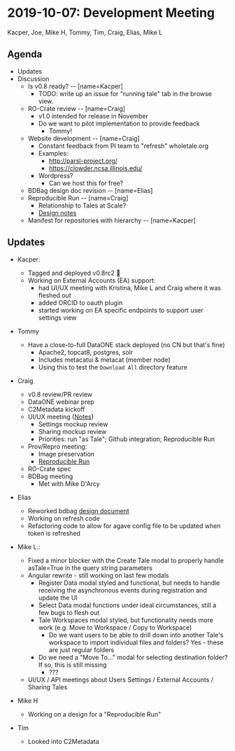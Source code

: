 2019-10-07: Development Meeting
===============================
Kacper, Joe, Mike H, Tommy, Tim, Craig, Elias, Mike L

Agenda
------
* Updates
* Discussion
    * Is v0.8 ready? -- [name=Kacper]
        * TODO: write up an issue for "running tale" tab in the browse view.
    * RO-Crate review -- [name=Craig]
        * v1.0 intended for release in November
        * Do we want to pilot implementation to provide feedback
            * Tommy!
    * Website development -- [name=Craig]
        * Constant feedback from PI team to "refresh" wholetale.org
        * Examples:
            * http://parsl-project.org/
            * https://clowder.ncsa.illinois.edu/
        * Wordpress?
            * Can we host this for free?
    * BDBag design doc revision -- [name=Elias]
    * Reproducible Run -- [name=Craig]
        * Relationship to Tales at Scale?
        * [Design notes](https://docs.google.com/document/d/1GcWDs8FwnWDA-DJKu3z24ojNVKl5JnJ4liYZgLHZIDg/edit#)
    * Manifest for repositories with hierarchy -- [name=Kacper]

Updates
-------

* Kacper:
    * Tagged and deployed v0.8rc2 :tada:
    * Working on External Accounts (EA) support:
        * had UI/UX meeting with Kristina, Mike L and Craig where it was fleshed out
        * added ORCID to oauth plugin
        * started working on EA specific endpoints to support user settings view

* Tommy
    * Have a close-to-full DataONE stack deployed (no CN but that's fine)
        * Apache2, topcat8, postgres, solr
        * Includes metacatui & metacat (member node)
        * Using this to test the `Download All` directory feature

* Craig
    * v0.8 review/PR review
    * DataONE webinar prep
    * C2Metadata kickoff
    * UI/UX meeting ([Notes](https://docs.google.com/document/d/1eC8_81IJlYGcvuuZLHDh6ePhide3BsQaudqk5hExIUo/edit))
        * Settings mockup review
        * Sharing mockup review
        * Priorities: run "as Tale"; Github integration; Reproducible Run
    * Prov/Repro meeting:
        * Image preservation
        * [Reproducible Run](https://docs.google.com/document/d/1GcWDs8FwnWDA-DJKu3z24ojNVKl5JnJ4liYZgLHZIDg/edit#)
    * RO-Crate spec
    * BDBag meeting
        * Met with Mike D'Arcy

* Elias
    * Reworked bdbag [design document](https://docs.google.com/document/d/1kSa1_rdyqe4lL2QsWkp3mY3oa4pUKtNrg9yY5Oppn1I/edit?usp=sharing)
    * Working on refresh code
    * Refactoring code to allow for agave config file to be updated when token is refreshed

* Mike L.:
    * Fixed a minor blocker with the Create Tale modal to properly handle asTale=True in the query string parameters
    * Angular rewrite - still working on last few modals
        * Register Data modal styled and functional, but needs to handle receiving the asynchronous events during registration and update the UI
        * Select Data modal functions under ideal circumstances, still a few bugs to flesh out
        * Tale Workspaces modal styled, but functionality needs more work (e.g. Move to Workspace / Copy to Workspace)
            * Do we want users to be able to drill down into another Tale's workspace to import individual files and folders? Yes - these are just regular folders
        * Do we need a "Move To…" modal for selecting destination folder? If so, this is still missing
            * ???
    * UI/UX / API meetings about Users Settings / External Accounts / Sharing Tales

* Mike H
    * Working on a design for a "Reproducible Run"

* Tim
    * Looked into C2Metadata 
